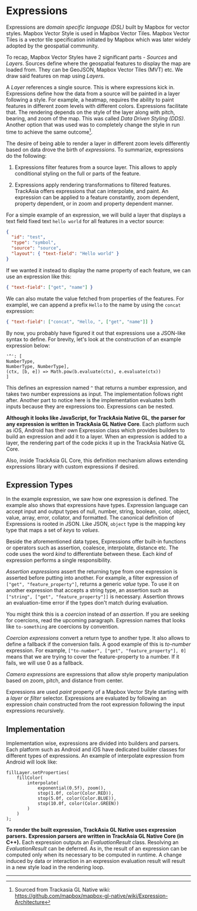 # Expressions

Expressions are *domain specific language (DSL)* built by Mapbox for
vector styles. Mapbox Vector Style is used in Mapbox Vector Tiles.
Mapbox Vector Tiles is a vector tile specification initiated by Mapbox
which was later widely adopted by the geospatial community.

To recap, Mapbox Vector Styles have 2 significant parts - *Sources* and *Layers*.
Sources define where the geospatial features to display the map are loaded from. 
They can be GeoJSON, Mapbox Vector Tiles (MVT) etc. We draw said features
on map using *Layers*. 

A *Layer* references a single source. This is where expressions kick in. 
Expressions define how the data from a source will be painted in a layer 
following a style. For example, a heatmap, requires the ability to paint 
features in different zoom levels with different colors. Expressions 
facilitate that. The rendering depends on the style of the layer along with 
pitch, bearing, and zoom of the map. This was called *Data Driven Styling (DDS)*. 
Another option that was used was to completely change the style in run time to 
achieve the same outcome[^17].

The desire of being able to render a layer in different zoom levels
differently based on data drove the birth of *expressions*. To
summarize, expressions do the following:

1.  Expressions filter features from a source layer. This allows to
    apply conditional styling on the full or parts of the feature.

2.  Expressions apply rendering transformations to filtered features.
    TrackAsia offers expressions that can interpolate, and paint. An
    expression can be applied to a feature constantly, zoom dependent,
    property dependent, or in zoom and property dependent manner.

For a simple example of an expression, we will build a layer that displays
a text field fixed text `hello world` for all features in a vector source:

```json
{
  "id": "test",
  "type": "symbol",
  "source": "source",
  "layout": { "text-field": "Hello world" }
}
```

If we wanted it instead to display the name property of each feature, 
we can use an expression like this:

```json
{ "text-field": ["get", "name"] }
```

We can also mutate the value fetched from properties of the features. For
examplel, we can append a prefix `Hello` to the name by using the `concat`
expression:

```json
{ "text-field": ["concat", "Hello, ", ["get", "name"]] }
```

By now, you probably have figured it out that expressions use a JSON-like 
syntax to define. For brevity, let's look at the construction of an example 
expression below:

```
'^': [
NumberType,
NumberType, NumberType],
(ctx, [b, e]) => Math.pow(b.evaluate(ctx), e.evaluate(ctx))
]
```

This defines an expression named `^` that returns a number
expression, and takes two number expressions as input. The
implementation follows right after. Another part to notice here is the
implementation evaluates both inputs because they are expressions too.
Expressions can be nested.

**Although it looks like JavaScript, for TrackAsia Native GL**, **the
parser for any expression is written in TrackAsia GL Native Core**. Each
platform such as iOS, Android has their own Expression class which
provides builders to build an expression and add it to a layer. When an
expression is added to a layer, the rendering part of the code picks it
up in the TrackAsia Native GL Core.

Also, inside TrackAsia GL Core, this definition mechanism allows
extending expressions library with custom expressions if desired.

## Expression Types

In the example expression, we saw how one expression is defined. The
example also shows that expressions have types. Expression language can
accept input and output types of null, number, string, boolean, color,
object, value, array, error, collator, and formatted. The canonical 
definition of Expressions is rooted in JSON. Like JSON, `object` type 
is the mapping key type that maps a set of *keys* to *values*.

Beside the aforementioned data types, Expressions offer built-in functions
or operators such as assertion, coalesce, interpolate, distance etc. 
The code uses the word *kind* to differentiate between these. 
Each *kind* of expression performs a single responsibility.

*Assertion expressions* assert the returning type from one expression is
asserted before putting into another. For example, a filter expression
of `["get", "feature_property"]`, returns a generic *value* type. To
use it on another expression that accepts a string type, an assertion
such as `["string", ["get", "feature_property"]]` is necessary.
Assertion throws an evaluation-time error if the types don't match
during evaluation. 

You might think this is a *coercion* instead of an *assertion*. If you are 
seeking for coercions, read the upcoming paragraph. Expression names 
that looks like `to-something` are coercions by convention.

*Coercion expressions* convert a return type to another type. It also
allows to define a fallback if the conversion fails. A good example of
this is *to-number* expression. For example, `["to-number", ["get",
"feature_property"], 0]` means that we are trying to cover the
feature-property to a number. If it fails, we will use 0 as a fallback.

*Camera expressions* are expressions that allow style property
manipulation based on zoom, pitch, and distance from center.

Expressions are used *paint* property of a Mapbox Vector Style starting
with a *layer* or *filter* selector. Expressions are evaluated by following an
expression chain constructed from the root expression following the
input expressions recursively.

## Implementation

Implementation wise, expressions are divided into builders and parsers.
Each platform such as Android and iOS have dedicated builder classes for
different types of expressions. An example of interpolate expression
from Android will look like:

```
fillLayer.setProperties(
    fillColor(
        interpolate(
            exponential(0.5f), zoom(),
            stop(1.0f, color(Color.RED)),
            stop(5.0f, color(Color.BLUE)),
            stop(10.0f, color(Color.GREEN))
        )
    )
);
```

**To render the built expression, TrackAsia GL Native uses expression
parsers.** **Expression parsers are written in TrackAsia GL Native Core
(in C++).** Each expression outputs an *EvaluationResult* class.
Resolving an *EvaluationResult* can be deferred. As in, the result of an
expression can be computed only when its necessary to be computed in
runtime. A change induced by data or interaction in an expression
evaluation result will result in a new style load in the rendering loop.

___________________

[^17]: Sourced from Trackasia GL Native wiki:
    <https://github.com/mapbox/mapbox-gl-native/wiki/Expression-Architecture>
